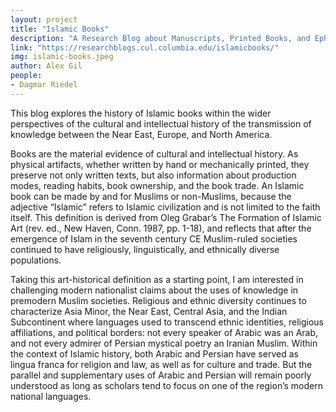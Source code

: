 ```yaml
---
layout: project
title: "Islamic Books"
description: "A Research Blog about Manuscripts, Printed Books, and Ephemera in Arabic Script"
link: "https://researchblogs.cul.columbia.edu/islamicbooks/"
img: islamic-books.jpeg
author: Alex Gil
people:
- Dagmar Riedel
---
```


This blog explores the history of Islamic books within the wider perspectives of the cultural and intellectual history of the transmission of knowledge between the Near East, Europe, and North America.

Books are the material evidence of cultural and intellectual history.  As physical artifacts, whether written by hand or mechanically printed, they preserve not only written texts, but also information about production modes, reading habits, book ownership, and the book trade.  An Islamic book can be made by and for Muslims or non-Muslims, because the adjective “Islamic” refers to Islamic civilization and is not limited to the faith itself.  This definition is derived from Oleg Grabar’s The Formation of Islamic Art (rev. ed., New Haven, Conn. 1987, pp. 1-18), and reflects that after the emergence of Islam in the seventh century CE Muslim-ruled societies continued to have religiously, linguistically, and ethnically diverse populations.

Taking this art-historical definition as a starting point, I am interested in challenging modern nationalist claims about the uses of knowledge in premodern Muslim societies.  Religious and ethnic diversity continues to characterize Asia Minor, the Near East, Central Asia, and the Indian Subcontinent where languages used to transcend ethnic identities, religious affiliations, and political borders: not every speaker of Arabic was an Arab, and not every admirer of Persian mystical poetry an Iranian Muslim.  Within the context of Islamic history, both Arabic and Persian have served as lingua franca for religion and law, as well as for culture and trade.  But the parallel and supplementary uses of Arabic and Persian will remain poorly understood as long as scholars tend to focus on one of the region’s modern national languages.